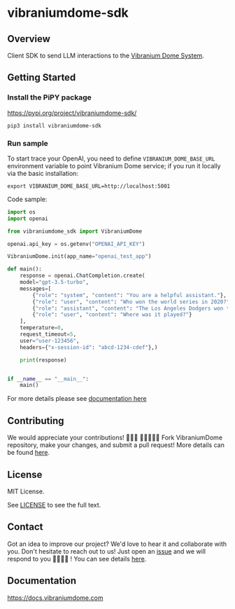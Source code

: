 # vibraniumdome-sdk

## Overview

Client SDK to send LLM interactions to the [Vibranium Dome System](https://github.com/genia-dev/vibraniumdome).

## Getting Started 

### Install the PiPY package

https://pypi.org/project/vibraniumdome-sdk/

```
pip3 install vibraniumdome-sdk
```

### Run sample
To start trace your OpenAI, you need to define `VIBRANIUM_DOME_BASE_URL` environment variable to point Vibranium Dome service; if you run it locally via the basic installation:

```
export VIBRANIUM_DOME_BASE_URL=http://localhost:5001
```

Code sample:
```python
import os
import openai

from vibraniumdome_sdk import VibraniumDome

openai.api_key = os.getenv("OPENAI_API_KEY")

VibraniumDome.init(app_name="openai_test_app")

def main():
    response = openai.ChatCompletion.create(
    model="gpt-3.5-turbo",
    messages=[
        {"role": "system", "content": "You are a helpful assistant."},
        {"role": "user", "content": "Who won the world series in 2020?"},
        {"role": "assistant", "content": "The Los Angeles Dodgers won the World Series in 2020."},
        {"role": "user", "content": "Where was it played?"}
    ],
    temperature=0,
    request_timeout=5,
    user="user-123456",
    headers={"x-session-id": "abcd-1234-cdef"},)

    print(response)


if __name__ == "__main__":
    main()
```


For more details please see [documentation here](https://docs.vibraniumdome.com/quickstart)

## Contributing

We would appreciate your contributions! 🙌🌟💖
👩‍💻➕👨‍💻 Fork VibraniumDome repository, make your changes, and submit a pull request!
More details can be found [here](./CONTRIBUTING.md).

## License

MIT License.

See [LICENSE](./LICENSE) to see the full text.

## Contact

Got an idea to improve our project? We'd love to hear it and collaborate with you. Don't hesitate to reach out to us! Just open an [issue](https://github.com/genia-dev/vibraniumdome-sdk/issues) and we will respond to you 🦸‍♀️🦸‍♂️ !
You can see details [here](./.github/ISSUE_TEMPLATE/submit-a-request.md).

## Documentation

https://docs.vibraniumdome.com
